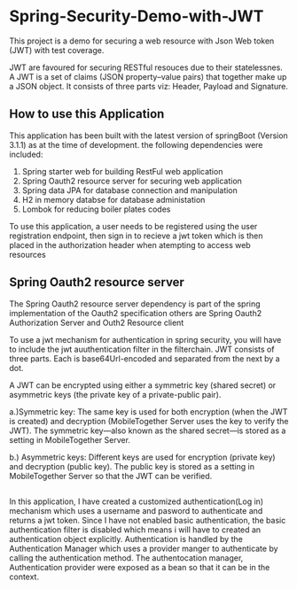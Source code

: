 # Spring-Security-Demo-with-JWT

This project is a demo for securing a web resource with Json Web token (JWT) with test coverage. 

JWT are favoured for securing RESTful resouces due to their statelessnes. A JWT is a set of claims (JSON property–value pairs) that together make up a JSON object. It consists of three parts viz:
Header, Payload and Signature.

## How to use this Application
This application has been built with the latest version of springBoot (Version 3.1.1) as at the time of development. the following dependencies were included:
1. Spring starter web for building RestFul web application
2. Spring Oauth2 resource server for securing web application
3. Spring data JPA for database connection and manipulation
4. H2 in memory databse for database administation
5. Lombok for reducing boiler plates codes

To use this application, a user needs to be registered using the user registration endpoint, then sign in to recieve a jwt token which is then placed in the authorization header when atempting to access web resources

##  Spring Oauth2 resource server
The  Spring Oauth2 resource server dependency is part of the spring implementation of the Oauth2 specification others are Spring Oauth2 Authorization Server and Outh2 Resource client

To use a jwt mechanism for authentication in spring security, you will have to include the jwt auuthentication filter in the filterchain. 
JWT consists of three parts. Each is base64Url-encoded and separated from the next by a dot.

A JWT can be encrypted using either a symmetric key (shared secret) or asymmetric keys (the private key of a private-public pair).

a.)Symmetric key: The same key is used for both encryption (when the JWT is created) and decryption (MobileTogether Server uses the key to verify the JWT). 
The symmetric key—also known as the shared secret—is stored as a setting in MobileTogether Server.

b.) Asymmetric keys: Different keys are used for encryption (private key) and decryption (public key). The public key is stored as a setting in MobileTogether Server so that 
the JWT can be verified.

## 
In this application, I have created a customized authentication(Log in) mechanism which uses a username and pasword to authenticate and returns a jwt token.
Since I have not enabled basic authentication, the basic authentication filter is disabled which means i will have to created an authentication object explicitly.
Authentication is handled by the Authentication Manager which uses a provider manger to authenticate by calling the authentication method. The authentocation manager, Authentication provider were exposed as a bean so that it can be in the context.

